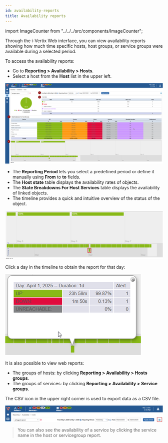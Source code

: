```yaml
---
id: availability-reports
title: Availability reports
---
```


import ImageCounter from "../../../src/components/ImageCounter";

Through the i-Vertix Web interface, you can view availability reports showing how much time specific hosts,
host groups, or service groups were available during a selected period.

To access the availability reports:

- Go to **Reporting > Availability > Hosts**.
- Select a host from the **Host** list in the upper left.

![image](../assets/reporting/host_availability_example1.png)

- <ImageCounter num={1} /> The <b>Reporting Period</b> lets you select a predefined period or define it manually using <b>From</b> to <b>to</b> fields.
- <ImageCounter num={2} /> The <b>Host state</b> table displays the availability rates of objects.
- <ImageCounter num={3} /> The <b>State Breakdowns For Host Services</b> table displays the availability of linked objects.
- <ImageCounter num={4} /> The timeline provides a quick and intuitive overview of the status of the object.

![image](../assets/reporting/host_timeline.png)

Click a day in the timeline to obtain the report for that day:

![image](../assets/reporting/host_tooltip.png)

It is also possible to view web reports:

* The groups of hosts: by clicking **Reporting > Availability > Hosts groups**.
* The groups of services: by clicking **Reporting > Availability > Service groups**.

The CSV icon in the upper right corner is used to export data as a CSV file.

![image](../assets/reporting/host_csv_icon.png)

> You can also see the availability of a service by clicking the service name in the host or servicegroup report.